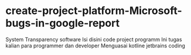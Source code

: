 # create-project-platform-Microsoft-bugs-in-google-report
System Transparency software 
Isi disini code project programm 
Ini tugas kalian para programmer dan developer
Menguasai kotline jetbrains coding 
